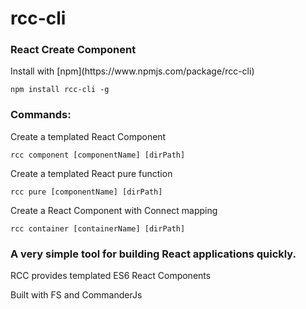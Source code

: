 <h1> rcc-cli </h1>

<h3> React Create Component</h3>
Install with [npm](https://www.npmjs.com/package/rcc-cli)

```
npm install rcc-cli -g
```

<h3> Commands: </h3>

Create a templated React Component

```
rcc component [componentName] [dirPath]
```

Create a templated React pure function

```
rcc pure [componentName] [dirPath]
```

Create a React Component with Connect mapping

```
rcc container [containerName] [dirPath]
```

<h3> A very simple tool for building React applications quickly. </h3>
<p> RCC provides templated ES6 React Components </p>
<p> Built with FS and CommanderJs </p>
